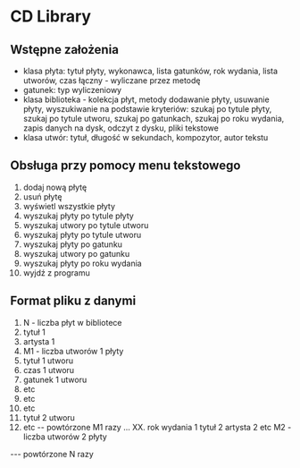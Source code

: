 # CD Library

## Wstępne założenia

- klasa płyta: tytuł płyty, wykonawca, lista gatunków, rok wydania, lista utworów, czas łączny - wyliczane przez metodę
- gatunek: typ wyliczeniowy
- klasa biblioteka - kolekcja płyt, metody dodawanie płyty, usuwanie płyty, wyszukiwanie na podstawie kryteriów: szukaj po tytule płyty, szukaj po tytule utworu, szukaj po gatunkach, szukaj po roku wydania, zapis danych na dysk, odczyt z dysku, pliki tekstowe
- klasa utwór: tytuł, długość w sekundach, kompozytor, autor tekstu

## Obsługa przy pomocy menu tekstowego

1. dodaj nową płytę
2. usuń płytę
3. wyświetl wszystkie płyty
4. wyszukaj płyty po tytule płyty
5. wyszukaj utwory po tytule utworu
6. wyszukaj płyty po tytule utworu
7. wyszukaj płyty po gatunku
8. wyszukaj utwory po gatunku
9. wyszukaj płyty po roku wydania
10. wyjdź z programu

## Format pliku z danymi

1. N - liczba płyt w bibliotece
2. tytuł 1
3. artysta 1
4. M1 - liczba utworów 1 płyty
5. tytuł 1 utworu
6. czas 1 utworu
7. gatunek 1 utworu
8. etc
9. etc
10. etc
11. tytuł 2 utworu
12. etc
-- powtórzone M1 razy
...
XX. rok wydania 1
tytuł 2
artysta 2
etc
M2 - liczba utworów 2 płyty


--- powtórzone N razy
